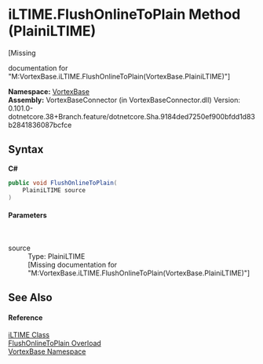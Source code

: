 # iLTIME.FlushOnlineToPlain Method (PlainiLTIME)
 

\[Missing <summary> documentation for "M:VortexBase.iLTIME.FlushOnlineToPlain(VortexBase.PlainiLTIME)"\]

**Namespace:**&nbsp;<a href="N_VortexBase.md">VortexBase</a><br />**Assembly:**&nbsp;VortexBaseConnector (in VortexBaseConnector.dll) Version: 0.101.0-dotnetcore.38+Branch.feature/dotnetcore.Sha.9184ded7250ef900bfdd1d83b2841836087bcfce

## Syntax

**C#**<br />
``` C#
public void FlushOnlineToPlain(
	PlainiLTIME source
)
```


#### Parameters
&nbsp;<dl><dt>source</dt><dd>Type: PlainiLTIME<br />\[Missing <param name="source"/> documentation for "M:VortexBase.iLTIME.FlushOnlineToPlain(VortexBase.PlainiLTIME)"\]</dd></dl>

## See Also


#### Reference
<a href="T_VortexBase_iLTIME.md">iLTIME Class</a><br /><a href="Overload_VortexBase_iLTIME_FlushOnlineToPlain.md">FlushOnlineToPlain Overload</a><br /><a href="N_VortexBase.md">VortexBase Namespace</a><br />